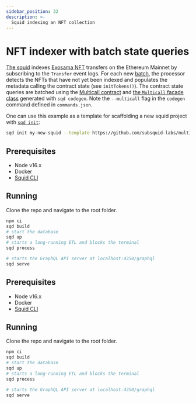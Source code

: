 ```yaml
---
sidebar_position: 32
description: >-
  Squid indexing an NFT collection
---
```


# NFT indexer with batch state queries

[The squid](https://github.com/subsquid-labs/multicall-example) indexes [Exosama NFT](https://etherscan.io/address/0xac5c7493036de60e63eb81c5e9a440b42f47ebf5) transfers on the Ethereum Mainnet by subscribing to the `Transfer` event logs. For each new [batch](/basics/processor-context/#ctxblocks), the processor detects the NFTs that have not yet been indexed and populates the metadata calling the contract state (see `initTokens()`). The contract state queries are batched using the [Multicall 
contract](https://etherscan.io/address/0x5ba1e12693dc8f9c48aad8770482f4739beed696) and [the `Multicall` facade class](/evm-indexing/query-state/#batch-state-queries) generated with `sqd codegen`. Note the `--multicall` flag in the `codegen` command defined in `commands.json`.

One can use this example as a template for scaffolding a new squid project with [`sqd init`](https://docs.subsquid.io/squid-cli/):

```bash
sqd init my-new-squid --template https://github.com/subsquid-labs/multicall-example
```


## Prerequisites

- Node v16.x
- Docker
- [Squid CLI](https://docs.subsquid.io/squid-cli/)

## Running 

Clone the repo and navigate to the root folder.

```bash
npm ci
sqd build
# start the database
sqd up
# starts a long-running ETL and blocks the terminal
sqd process

# starts the GraphQL API server at localhost:4350/graphql
sqd serve
```



## Prerequisites

- Node v16.x
- Docker
- [Squid CLI](https://docs.subsquid.io/squid-cli/)

## Running 

Clone the repo and navigate to the root folder.

```bash
npm ci
sqd build
# start the database
sqd up
# starts a long-running ETL and blocks the terminal
sqd process

# starts the GraphQL API server at localhost:4350/graphql
sqd serve
```
